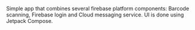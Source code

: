 Simple app that combines several firebase platform components: Barcode scanning, Firebase login and Cloud messaging service. UI is done using Jetpack Compose.
